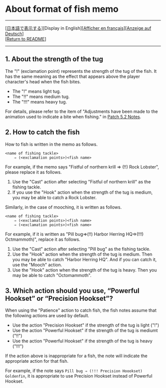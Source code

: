 # About format of fish memo

---

[[日本語で表示する](AboutFishMemo.md#%E9%AD%9A%E3%81%AE%E3%83%A1%E3%83%A2%E3%81%AE%E5%BD%A2%E5%BC%8F%E3%81%AB%E3%81%A4%E3%81%84%E3%81%A6)][Display in English][[Afficher en français](AboutFishMemo_fr.md#%C3%A0-propos-du-format-du-m%C3%A9mo-de-poisson)][[Anzeige auf Deutsch](AboutFishMemo_de.md#format-der-fischnotiz)]  
[[Return to README](README_en.md#ffxiv-fishing-schedule-viewer)]

---

## 1. About the strength of the tug

The "!" (exclamation point) represents the strength of the tug of the fish.
It has the same meaning as the effect that appears above the player character's head when the fish bites.

  -  The "!" means light tug.
  -  The "!!" means medium tug.
  -  The "!!!" means heavy tug.

For details, please refer to the item of "Adjustments have been made to the animation used to indicate a bite when fishing." in [Patch 5.2 Notes](https://na.finalfantasyxiv.com/lodestone/topics/detail/b0151eaed1faecb46061b947cf9c08bed75d230d).

## 2. How to catch the fish

How to fish is written in the memo as follows.

```
<name of fishing tackle>
    ⇒ (<exclamation points>)<fish name>
```

For example, if the memo says "Fistful of northern krill ⇒ (!!) Rock Lobster", please replace it as follows.

1. Use the "Cast" action after selecting "Fistful of northern krill" as the fishing tackle.
2. If you use the "Hook" action when the strength of the tug is medium, you may be able to catch a Rock Lobster.

Similarly, in the case of mooching, it is written as follows.

```
<name of fishing tackle>
    ⇒ (<exclamation points>)<fish name>
    ⇒ (<exclamation points>)<fish name>
```

For example, if it is written as "Pill bug⇒(!!) Harbor Herring HQ⇒(!!!) Octmammoth)", replace it as follows.

1. Use the "Cast" action after selecting "Pill bug" as the fishing tackle.
2. Use the "Hook" action when the strength of the tug is medium. Then you may be able to catch "Harbor Herring HQ". And if you can catch it, use the "Mooch" action.
3. Use the "Hook" action when the strength of the tug is heavy. Then you may be able to catch "Octomammoth".

## 3. Which action should you use, “Powerful Hookset” or “Precision Hookset”?

When using the "Patience" action to catch fish, the fish notes assume that the following actions are used by default.

- Use the action "Precision Hookset" if the strength of the tug is light ("!")
- Use the action "Powerful Hookset" if the strength of the tug is mediumt ("!!")
- Use the action "Powerful Hookset" if the strength of the tug is heavy ("!!!")


If the action above is inappropriate for a fish, the note will indicate the appropriate action for that fish.

For example, if the note says `Pill bug ⇒ (!!! Precision Hoookset) Goldenfin`,
it is appropriate to use Precision Hookset instead of Powerful Hookset.
